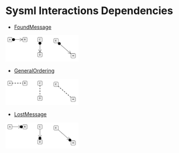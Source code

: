 # Sysml Interactions Dependencies


- [FoundMessage](./found-message.md)  
<img src="./found-message.png" width="200"/>

- [GeneralOrdering](./general-ordering.md)  
<img src="./general-ordering.png" width="200"/>

- [LostMessage](./lost-message.md)  
<img src="./lost-message.png" width="200"/>
